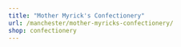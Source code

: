 ```yaml
---
title: "Mother Myrick's Confectionery"
url: /manchester/mother-myricks-confectionery/
shop: confectionery
---
```

